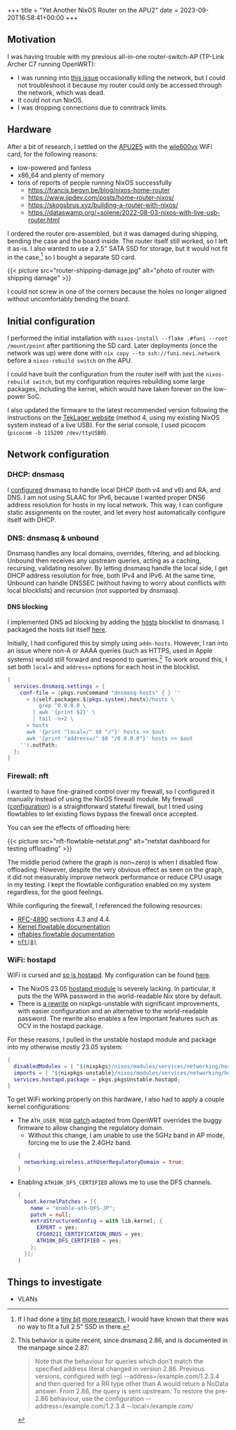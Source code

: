 +++
title = "Yet Another NixOS Router on the APU2"
date = 2023-09-20T16:58:41+00:00
+++

## Motivation

I was having trouble with my previous all-in-one router-switch-AP (TP-Link
Archer C7 running OpenWRT):

- I was running into [this issue][kernel-rtlbug] occasionally killing the
  network, but I could not troubleshoot it because my router could only be
  accessed through the network, which was dead.
- It could not run NixOS.
- I was dropping connections due to conntrack limits.

[kernel-rtlbug]: https://bugzilla.kernel.org/show_bug.cgi?id=209839

## Hardware

After a bit of research, I settled on the [APU2E5][teklager-apu2e5] with the
[wle600vx][teklager-wle600vx] WiFi card, for the following reasons:

- low-powered and fanless
- x86_64 and plenty of memory
- tons of reports of people running NixOS successfully
  - https://francis.begyn.be/blog/nixos-home-router
  - https://www.jjpdev.com/posts/home-router-nixos/
  - https://skogsbrus.xyz/building-a-router-with-nixos/
  - https://dataswamp.org/~solene/2022-08-03-nixos-with-live-usb-router.html

[teklager-apu2e5]: https://teklager.se/en/products/routers/apu2e5-open-source-router
[teklager-wle600vx]: https://teklager.se/en/products/router-components/wle600vx-wireless-wifi-kit

I ordered the router pre-assembled, but it was damaged during shipping, bending
the case and the board inside. The router itself still worked, so I left it
as-is. I also wanted to use a 2.5" SATA SSD for storage, but it would not fit
in the case,[^apu-ssd-fit] so I bought a separate SD card.

{{< picture src="router-shipping-damage.jpg" alt="photo of router with shipping damage" >}}

I could not screw in one of the corners because the holes no longer aligned
without uncomfortably bending the board.

[^apu-ssd-fit]: If I had done a [tiny bit][teklager-sata] [more
    research][ssd-fit-blog], I would have known that there was no way to fit a
    full 2.5" SSD in there.

[teklager-sata]: https://teklager.se/en/products/router-components/sata-data-power-cable
[ssd-fit-blog]: https://voidst.one/posts/comprehensive-guide-to-pc-engines-apu-2-part-1-hardware/#sata-ssd

## Initial configuration

I performed the initial installation with `nixos-install --flake .#funi --root
/mount/point` after partitioning the SD card. Later deployments (once the
network was up) were done with `nix copy --to ssh://funi.nevi.network` before a
`nixos-rebuild switch` on the APU.

I could have built the configuration from the router iself with just the
`nixos-rebuild switch`, but my configuration requires rebuilding some large
packages, including the kernel, which would have taken forever on the low-power
SoC.

I also updated the firmware to the latest recommended version following the
instructions on the [TekLager website][teklager-update] (method 4, using my
existing NixOS system instead of a live USB). For the serial console, I used
picocom (`picocom -b 115200 /dev/ttyUSB0`).

[teklager-update]: https://teklager.se/en/knowledge-base/apu-bios-upgrade/

## Network configuration

### DHCP: dnsmasq

I [configured][config-dnsmasq] dnsmasq to handle local DHCP (both v4 and v6)
and RA, and DNS. I am not using SLAAC for IPv6, because I wanted proper DNS6
address resolution for hosts in my local network. This way, I can configure
static assignments on the router, and let every host automatically configure
itself with DHCP.

[config-dnsmasq]: https://github.com/nevivurn/nixos-config/blob/d390b1e8f3422907c6de9a115e9ffd6ec597dcf4/systems/funi/services/dns.nix#L18

### DNS: dnsmasq & unbound

Dnsmasq handles any local domains, overrides, filtering, and ad blocking.
Unbound then receives any upstream queries, acting as a caching, recursing,
validating resolver. By letting dnsmasq handle the local side, I get DHCP
address resolution for free, both IPv4 and IPv6. At the same time, Unbound can
handle DNSSEC (without having to worry about conflicts with local blocklists)
and  recursion (not supported by dnsmasq).

#### DNS blocking

I implemented DNS ad blocking by adding the [hosts][hosts-list] blocklist to
dnsmasq. I packaged the hosts list itself [here][config-hosts].

Initially, I had configured this by simply using `addn-hosts`. However, I ran
into an issue where non-A or AAAA queries (such as HTTPS, used in Apple
systems) would still forward and respond to queries.[^dnsmasq-local] To work
around this, I set both `local=` and `address=` options for each host in the
blocklist.


```nix
{
  services.dnsmasq.settings = {
    conf-file = (pkgs.runCommand "dnsmasq-hosts" { } ''
      < ${self.packages.${pkgs.system}.hosts}/hosts \
          grep ^0.0.0.0 \
        | awk '{print $2}' \
        | tail -n+2 \
      > hosts
      awk '{print "local=/" $0 "/"}' hosts >> $out
      awk '{print "address=/" $0 "/0.0.0.0"}' hosts >> $out
    '').outPath;
  };
}
```

[^dnsmasq-local]: This behavior is quite recent, since dnsmasq 2.86, and is
    documented in the manpage since 2.87:
    > Note that the behaviour for queries which don't match the specified
    > address literal changed in version 2.86. Previous versions, configured
    > with (eg) --address=/example.com/1.2.3.4 and then queried for a RR type
    > other than A would return a NoData answer. From 2.86, the query is sent
    > upstream. To restore the pre-2.86 behaviour, use the configuration
    > --address=/example.com/1.2.3.4 --local=/example.com/

[hosts-list]: https://github.com/StevenBlack/hosts
[config-hosts]: https://github.com/nevivurn/nixos-config/blob/d390b1e8f3422907c6de9a115e9ffd6ec597dcf4/pkgs/hosts/default.nix

### Firewall: nft

I wanted to have fine-grained control over my firewall, so I configured it
manually instead of using the NixOS firewall module. My firewall
([configuration][config-firewall]) is a straightforward stateful firewall, but I
tried using flowtables to let existing flows bypass the firewall once accepted.

[config-firewall]: https://github.com/nevivurn/nixos-config/blob/d390b1e8f3422907c6de9a115e9ffd6ec597dcf4/systems/funi/router.nix#L94

You can see the effects of offloading here:

{{< picture src="nft-flowtable-netstat.png" alt="netstat dashboard for testing offloading" >}}

The middle period (where the graph is non~zero) is when I disabled flow
offloading. However, despite the very obvious effect as seen on the graph, it
did not measurably improve network performance or reduce CPU usage in my
testing. I kept the flowtable configuration enabled on my system regardless,
for the good feelings.

While configuring the firewall, I referenced the following resources:

- [RFC-4890](https://www.rfc-editor.org/rfc/rfc4890) sections 4.3 and 4.4.
- [Kernel flowtable documentation](https://www.kernel.org/doc/html/latest/networking/nf_flowtable.html)
- [nftables flowtable documentation](https://wiki.nftables.org/wiki-nftables/index.php/Flowtables)
- [`nft(8)`](https://www.netfilter.org/projects/nftables/manpage.html)

### WiFi: hostapd

WiFi is cursed and [so is hostapd][hostapd-cursed]. My configuration can be
found [here][config-hostapd].

[hostapd-cursed]: https://github.com/NixOS/nixpkgs/blob/5cf58fd4f4d6c96f610739871872cc44aec9a797/nixos/modules/services/networking/hostapd.nix#L2-L7
[config-hostapd]: https://github.com/nevivurn/nixos-config/blob/d390b1e8f3422907c6de9a115e9ffd6ec597dcf4/systems/funi/services/hostapd.nix

- The NixOS 23.05 [hostapd module][nixpkgs-hostapd-23.05] is severely lacking.
  In particular, it puts the the WPA password in the world-readable Nix store
  by default.
- There is [a rewrite][nixpkgs-pr222536] on nixpkgs-unstable with significant
  improvements, with easier configuration and an alternative to the
  world-readable password. The rewrite also enables a few important features
  such as OCV in the hostapd package.

For these reasons, I pulled in the unstable hostapd module and package into my
otherwise mostly 23.05 system:

```nix
{
  disabledModules = [ "${nixpkgs}/nixos/modules/services/networking/hostapd.nix" ];
  imports = [ "${nixpkgs-unstable}/nixos/modules/services/networking/hostapd.nix" ];
  services.hostapd.package = pkgs.pkgsUnstable.hostapd;
}
```

[nixpkgs-hostapd-23.05]: https://github.com/NixOS/nixpkgs/blob/nixos-23.05/nixos/modules/services/networking/hostapd.nix
[nixpkgs-pr222536]: https://github.com/NixOS/nixpkgs/pull/222536

To get WiFi working properly on this hardware, I also had to apply a couple
kernel configurations:

- The `ATH_USER_REGD` [patch][nixpkgs-pr108725] adapted from OpenWRT overrides
  the buggy firmware to allow changing the regulatory domain.
  - Without this change, I am unable to use the 5GHz band in AP mode, forcing me
    to use the 2.4GHz band.
  ```nix
  {
    networking.wireless.athUserRegulatoryDomain = true;
  }
  ```
- Enabling `ATH10K_DFS_CERTIFIED` allows me to use the DFS channels.
  ```nix
  {
    boot.kernelPatches = [{
      name = "enable-ath-DFS-JP";
      patch = null;
      extraStructuredConfig = with lib.kernel; {
        EXPERT = yes;
        CFG80211_CERTIFICATION_ONUS = yes;
        ATH10K_DFS_CERTIFIED = yes;
      };
    }];
  }
  ```

[nixpkgs-pr108725]: https://github.com/NixOS/nixpkgs/pull/108725

## Things to investigate

- VLANs

